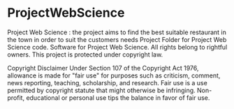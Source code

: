 # ProjectWebScience
Project Web Science : the project aims to find the best suitable restaurant in the town in order to suit the customers needs
Project Folder for Project Web Science code. Software for Project Web Science. All rights belong to rightful owners. This project is protected under copyright law.

Copyright Disclaimer Under Section 107 of the Copyright Act 1976, allowance is made for "fair use" for purposes such as criticism, comment, news reporting, teaching, scholarship, and research. Fair use is a use permitted by copyright statute that might otherwise be infringing. Non-profit, educational or personal use tips the balance in favor of fair use.
